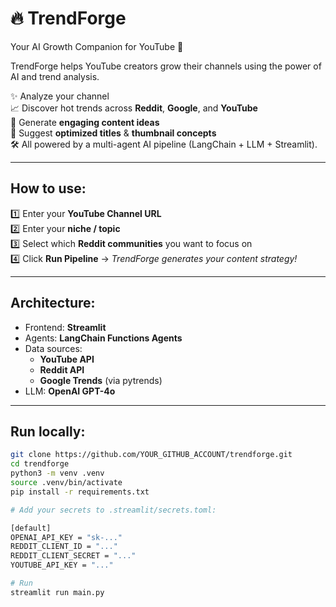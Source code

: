 # 🔥 TrendForge

Your AI Growth Companion for YouTube 🚀

TrendForge helps YouTube creators grow their channels using the power of AI and trend analysis.

✨ Analyze your channel  
📈 Discover hot trends across **Reddit**, **Google**, and **YouTube**  
🧠 Generate **engaging content ideas**  
🎨 Suggest **optimized titles** & **thumbnail concepts**  
🛠 All powered by a multi-agent AI pipeline (LangChain + LLM + Streamlit).

---

## How to use:

1️⃣ Enter your **YouTube Channel URL**  
2️⃣ Enter your **niche / topic**  
3️⃣ Select which **Reddit communities** you want to focus on  
4️⃣ Click **Run Pipeline** → *TrendForge generates your content strategy!*  

---

## Architecture:

- Frontend: **Streamlit**  
- Agents: **LangChain Functions Agents**  
- Data sources:  
  - **YouTube API**  
  - **Reddit API**  
  - **Google Trends** (via pytrends)  
- LLM: **OpenAI GPT-4o**  

---

## Run locally:

```bash
git clone https://github.com/YOUR_GITHUB_ACCOUNT/trendforge.git
cd trendforge
python3 -m venv .venv
source .venv/bin/activate
pip install -r requirements.txt

# Add your secrets to .streamlit/secrets.toml:

[default]
OPENAI_API_KEY = "sk-..."
REDDIT_CLIENT_ID = "..."
REDDIT_CLIENT_SECRET = "..."
YOUTUBE_API_KEY = "..."

# Run
streamlit run main.py
